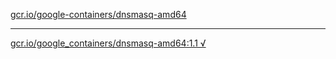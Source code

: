 [gcr.io/google-containers/dnsmasq-amd64](https://hub.docker.com/r/anjia0532/dnsmasq-amd64/tags/) 

----
[gcr.io/google_containers/dnsmasq-amd64:1.1 √](https://hub.docker.com/r/anjia0532/dnsmasq-amd64/tags/)

